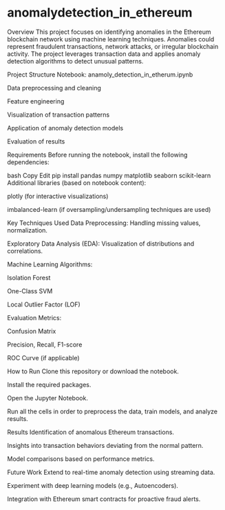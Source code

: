 # anomalydetection_in_ethereum
Overview
This project focuses on identifying anomalies in the Ethereum blockchain network using machine learning techniques. Anomalies could represent fraudulent transactions, network attacks, or irregular blockchain activity. The project leverages transaction data and applies anomaly detection algorithms to detect unusual patterns.

Project Structure
Notebook: anamoly_detection_in_etherum.ipynb

Data preprocessing and cleaning

Feature engineering

Visualization of transaction patterns

Application of anomaly detection models

Evaluation of results

Requirements
Before running the notebook, install the following dependencies:

bash
Copy
Edit
pip install pandas numpy matplotlib seaborn scikit-learn
Additional libraries (based on notebook content):

plotly (for interactive visualizations)

imbalanced-learn (if oversampling/undersampling techniques are used)

Key Techniques Used
Data Preprocessing: Handling missing values, normalization.

Exploratory Data Analysis (EDA): Visualization of distributions and correlations.

Machine Learning Algorithms:

Isolation Forest

One-Class SVM

Local Outlier Factor (LOF)

Evaluation Metrics:

Confusion Matrix

Precision, Recall, F1-score

ROC Curve (if applicable)

How to Run
Clone this repository or download the notebook.

Install the required packages.

Open the Jupyter Notebook.

Run all the cells in order to preprocess the data, train models, and analyze results.

Results
Identification of anomalous Ethereum transactions.

Insights into transaction behaviors deviating from the normal pattern.

Model comparisons based on performance metrics.

Future Work
Extend to real-time anomaly detection using streaming data.

Experiment with deep learning models (e.g., Autoencoders).

Integration with Ethereum smart contracts for proactive fraud alerts.
